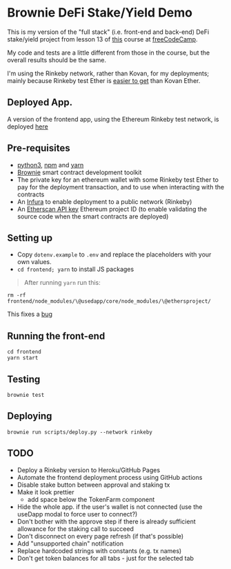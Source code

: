 # Brownie DeFi Stake/Yield Demo

This is my version of the "full stack" (i.e. front-end and back-end) DeFi stake/yield project from lesson 13 of [this](https://www.freecodecamp.org/news/learn-solidity-blockchain-and-smart-contracts-in-a-free/) course at [freeCodeCamp](https://www.freecodecamp.org).

My code and tests are a little different from those in the course, but the overall results should be the same.

I'm using the Rinkeby network, rather than Kovan, for my deployments; mainly because Rinkeby test Ether is [easier to get](https://faucet.rinkeby.io/) than Kovan Ether.

## Deployed App.

A version of the frontend app, using the Ethereum Rinkeby test network, is deployed [here](https://digitalronin.github.io/defi-stake-yield-brownie/frontend/build/)

## Pre-requisites

- [python3](https://www.python.org/), [npm](https://nodejs.org/en/knowledge/getting-started/npm/what-is-npm/) and [yarn](https://yarnpkg.com/)
- [Brownie](https://github.com/eth-brownie/brownie#brownie) smart contract development toolkit
- The private key for an ethereum wallet with some Rinkeby test Ether to pay for the deployment transaction, and to use when interacting with the contracts
- An [Infura](https://infura.io/) to enable deployment to a public network (Rinkeby)
- An [Etherscan API key](https://etherscan.io/myapikey) Ethereum project ID (to enable validating the source code when the smart contracts are deployed)

## Setting up

- Copy `dotenv.example` to `.env` and replace the placeholders with your own values.
- `cd frontend; yarn` to install JS packages

> After running `yarn` run this:

```
rm -rf frontend/node_modules/\@usedapp/core/node_modules/\@ethersproject/
```

This fixes a [bug](https://github.com/TrueFiEng/useDApp/issues/263#issuecomment-961158657)

## Running the front-end

```
cd frontend
yarn start
```

## Testing

`brownie test`

## Deploying

`brownie run scripts/deploy.py --network rinkeby`

## TODO

- Deploy a Rinkeby version to Heroku/GitHub Pages
- Automate the frontend deployment process using GitHub actions
- Disable stake button between approval and staking tx
- Make it look prettier
  - add space below the TokenFarm component
- Hide the whole app. if the user's wallet is not connected (use the useDapp modal to force user to connect?)
- Don't bother with the approve step if there is already sufficient allowance for the staking call to succeed
- Don't disconnect on every page refresh (if that's possible)
- Add "unsupported chain" notification
- Replace hardcoded strings with constants (e.g. tx names)
- Don't get token balances for all tabs - just for the selected tab
